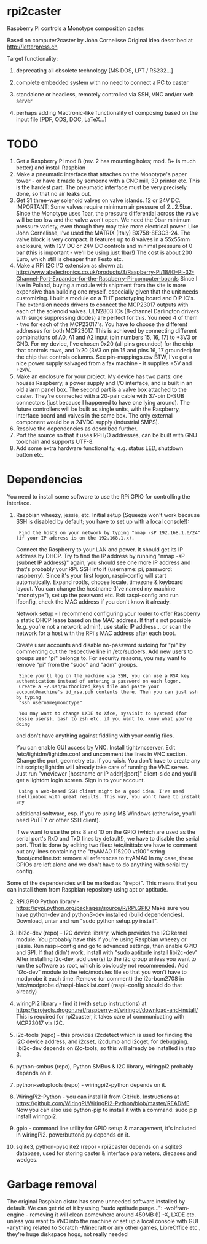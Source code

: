 rpi2caster
==========

Raspberry Pi controls a Monotype composition caster.


Based on computer2caster by John Cornelisse
Original idea described at http://letterpress.ch

Target functionality:

1. deprecating all obsolete technology [M$ DOS, LPT / RS232...]

2. complete embedded system with no need to connect a PC to caster

3. standalone or headless, remotely controlled via SSH, VNC and/or web server

4. perhaps adding Mactronic-like functionality of composing based on the input file [PDF, ODS, DOC, LaTeX...]


TODO
====

1. Get a Raspberry Pi mod B (rev. 2 has mounting holes; mod. B+ is much better)  and install Raspbian
2. Make a pneumatic interface that attaches on the Monotype's paper tower - or have it made by someone with a CNC mill, 3D printer etc. 
	This is the hardest part. The pneumatic interface must be very precisely done, so that no air leaks out.
3. Get 31 three-way solenoid valves on valve islands. 12 or 24V DC. 
	IMPORTANT: Some valves require minimum air pressure of 2...2.5bar. Since the Monotype uses 1bar, 
	the pressure differential across the valve will be too low and the valve won't open. We need the 0bar minimum 
	pressure variety, even though they may take more electrical power.
	Like John Cornelisse, I've used the MATRIX (Italy) BX758-8E3C3-24. The valve block is very compact. It features up to 8 valves in 
	a 55x55mm enclosure, with 12V DC or 24V DC controls and minimal pressure of 0 bar (this is important - we'll be using just 1bar!) 
	The cost is about 200 Euro, which still is cheaper than Festo etc.
4. Make a RPi I2C I/O extension as shown at:
	http://www.abelectronics.co.uk/products/3/Raspberry-Pi/18/IO-Pi-32-Channel-Port-Expander-for-the-Raspberry-Pi-computer-boards
	Since I live in Poland, buying a module with shipment from the site is more expensive than building one myself, 
	especially given that the unit needs customizing. I built a module on a THT prototyping board and DIP IC's. The extension needs 
	drivers to connect the MCP23017 outputs with each of the solenoid valves. ULN2803 ICs (8-channel Darlington drivers 
	with surge suppressing diodes) are perfect for this. You need 4 of them - two for each of the MCP23017's.
	You have to choose the different addresses for both MCP23017. This is achieved by connecting different combinations of A0, A1
	and A2 input (pin numbers 15, 16, 17) to +3V3 or GND. For my device, I've chosen 0x20 (all pins grounded) for the chip that 
	controls rows, and 1x20 (3V3 on pin 15 and pins 16, 17 grounded) for the chip that controls columns. See pin-mappings.csv 
	BTW, I've got a nice power supply salvaged from a fax machine - it supplies +5V and +24V.
5. Make an enclosure for your project. My device has two parts: one houses Raspberry, a power supply and I/O interface, and is built in an
	old alarm panel box. The second part is a valve box attached to the caster. They're connected with a 20-pair cable with 37-pin 
	D-SUB connectors (just because I happened to have one lying around). The future controllers will be built as single units, with
	the Raspberry, interface board and valves in the same box. The only external component would be a 24VDC supply (industrial SMPS).
6. Resolve the dependencies as described further.
7. Port the source so that it uses RPi I/O addresses, can be built with GNU toolchain and supports UTF-8. 
8. Add some extra hardware functionality, e.g. status LED, shutdown button etc.


Dependencies
============

You need to install some software to use the RPi GPIO for controlling the interface.

1. Raspbian wheezy, jessie, etc.
	Initial setup (Squeeze won't work because SSH is disabled by default; you have to set up with a local console!):

        Find the hosts on your network by typing "nmap -sP 192.168.1.0/24" (if your IP address is on the 192.168.1.x).
	Connect the Raspberry to your LAN and power. It should get its IP address by DHCP. Try to find the IP address by running 
        "nmap -sP {subnet IP address}" again; you should see one more IP address and that's probably your RPi.
        SSH into it (username: pi, password: raspberry). Since it's your first logon, raspi-config will start automatically. 
        Expand rootfs, choose locale, timezone & keyboard layout. You can change the hostname (I've named my machine "monotype"), 
        set up the password etc. 
        Exit raspi-config and run ifconfig, check the MAC address if you don't know it already.

	Network setup - I recommend configuring your router to offer Raspberry a static DHCP lease based on the MAC address. 
	If that's not possible (e.g. you're not a network admin), use static IP address... or scan the network for a host 
	with the RPi's MAC address after each boot. 
 
	Create user accounts and disable no-password sudoing for "pi" by commenting out the respective line in /etc/sudoers.
	Add new users to groups user "pi" belongs to. For security reasons, you may want to  remove "pi" from the "sudo" and "adm" groups.
        
        Since you'll log on the machine via SSH, you can use a RSA key authentication instead of entering a password on each logon.
        Create a ~/.ssh/authorized_keys file and paste your account@machine's id_rsa.pub contents there. Then you can just ssh by typing
        "ssh username@monotype" 

        You may want to change LXDE to Xfce, sysvinit to systemd (for Jessie users), bash to zsh etc. if you want to, know what you're doing 
	and don't have anything against fiddling with your config files.

	You can enable GUI access by VNC. Install tightvncserver. Edit /etc/lightdm/lightdm.conf and uncomment the lines in VNC section. 
	Change the port, geometry etc. if you wish. You don't have to create any init scripts; lightdm will already take care of running the
	VNC server. Just run "vncviewer [hostname or IP addr]:[port]" client-side and you'll get a lightdm login screen. Sign in to your account.

        Using a web-based SSH client might be a good idea. I've used shellinabox with great results. This way, you won't have to install any
	additional software, esp. if you're using M$ Windows (otherwise, you'll need PuTTY or other SSH client).

	If we want to use the pins 8 and 10 on the GPIO (which are used as the serial port's RxD and TxD lines by default!), we have to disable
	the serial port. That is done by editing two files:
	/etc/inittab: we have to comment out any lines containing the "ttyAMA0 115200 vt100" string
	/boot/cmdline.txt: remove all references to ttyAMA0
	In my case, these GPIOs are left alone and we don't have to do anything with serial tty config.
	 

Some of the dependencies will be marked as "(repo)". This means that you can install them from Raspbian repository using apt or aptitude.

2. RPi.GPIO Python library - https://pypi.python.org/packages/source/R/RPi.GPIO
	Make sure you have python-dev and python3-dev installed (build dependencies). Download, untar and run "sudo python setup.py install".
3. libi2c-dev (repo) - I2C device library, which provides the I2C kernel module.
	You probably have this if you're using Raspbian wheezy or jessie. Run raspi-config and go to advanced settings, then enable GPIO and SPI.
	If that didn't work, install with "sudo aptitude install libi2c-dev"
	After installing i2c-dev, add user(s) to the i2c group unless you want to run the software as root, which is obviously not recommended. 
	Add "i2c-dev" module to the /etc/modules file so that you won't have to modprobe it each time.
	Remove (or comment) the i2c-bcm2708 in /etc/modprobe.d/raspi-blacklist.conf (raspi-config should do that already)

4. wiringPi2 library - find it (with setup instructions) at https://projects.drogon.net/raspberry-pi/wiringpi/download-and-install/
	This is required for rpi2caster, it takes care of communicating with MCP23017 via I2C.
5. i2c-tools (repo) - this provides i2cdetect which is used for finding the I2C device address, and i2cset, i2cdump and i2cget, for debugging.
	libi2c-dev depends on i2c-tools, so this will already be installed in step 3.
6. python-smbus (repo), Python SMBus & I2C library, wiringpi2 probably depends on it.
7. python-setuptools (repo) - wiringpi2-python depends on it.
8. WiringPi2-Python - you can install it from GitHub. Instructions at https://github.com/WiringPi/WiringPi2-Python/blob/master/README
	Now you can also use python-pip to install it with a command: sudo pip install wiringpi2.
9. gpio - command line utility for GPIO setup & management, it's included in wiringPi2. powerbuttond.py depends on it.
10. sqlite3, python-pysqlite2 (repo) - rpi2caster depends on a sqlite3 database, used for storing caster & interface parameters, diecases and wedges.


Garbage removal
===============

The original Raspbian distro has some unneeded software installed by default. We can get rid of it by using "sudo aptitude purge...":
-wolfram-engine - removing it will clean aomewhere around 450MB (!)
-X, LXDE etc. unless you want to VNC into the machine or set up a local console with GUI
-anything related to Scratch
-Minecraft or any other games, LibreOffice etc., they're huge diskspace hogs, not really needed
